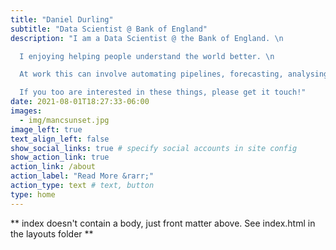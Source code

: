 ```yaml
---
title: "Daniel Durling"
subtitle: "Data Scientist @ Bank of England"
description: "I am a Data Scientist @ the Bank of England. \n

  I enjoying helping people understand the world better. \n

  At work this can involve automating pipelines, forecasting, analysing text or visualising data. \n

  If you too are interested in these things, please get it touch!"
date: 2021-08-01T18:27:33-06:00
images:
  - img/mancsunset.jpg
image_left: true
text_align_left: false
show_social_links: true # specify social accounts in site config
show_action_link: true
action_link: /about
action_label: "Read More &rarr;"
action_type: text # text, button
type: home
---
```


** index doesn't contain a body, just front matter above.
See index.html in the layouts folder **
